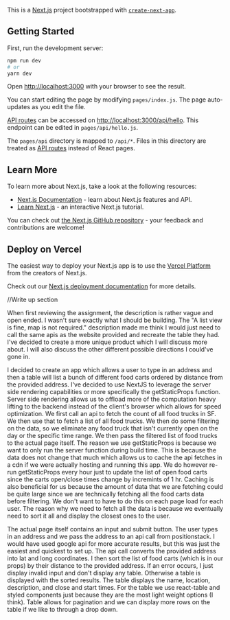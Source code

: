 This is a [Next.js](https://nextjs.org/) project bootstrapped with [`create-next-app`](https://github.com/vercel/next.js/tree/canary/packages/create-next-app).

## Getting Started

First, run the development server:

```bash
npm run dev
# or
yarn dev
```

Open [http://localhost:3000](http://localhost:3000) with your browser to see the result.

You can start editing the page by modifying `pages/index.js`. The page auto-updates as you edit the file.

[API routes](https://nextjs.org/docs/api-routes/introduction) can be accessed on [http://localhost:3000/api/hello](http://localhost:3000/api/hello). This endpoint can be edited in `pages/api/hello.js`.

The `pages/api` directory is mapped to `/api/*`. Files in this directory are treated as [API routes](https://nextjs.org/docs/api-routes/introduction) instead of React pages.

## Learn More

To learn more about Next.js, take a look at the following resources:

- [Next.js Documentation](https://nextjs.org/docs) - learn about Next.js features and API.
- [Learn Next.js](https://nextjs.org/learn) - an interactive Next.js tutorial.

You can check out [the Next.js GitHub repository](https://github.com/vercel/next.js/) - your feedback and contributions are welcome!

## Deploy on Vercel

The easiest way to deploy your Next.js app is to use the [Vercel Platform](https://vercel.com/new?utm_medium=default-template&filter=next.js&utm_source=create-next-app&utm_campaign=create-next-app-readme) from the creators of Next.js.

Check out our [Next.js deployment documentation](https://nextjs.org/docs/deployment) for more details.


//Write up section

When first reviewing the assignment, the description is rather vague and open ended. I wasn't sure exactly what I should be building. The "A list view is fine, map is not required." description made me think I would just need to call the same apis as the website provided and recreate the table they had. I've decided to create a more unique product which I will discuss more about. I will also discuss the other different possible directions I could've gone in.

I decided to create an app which allows a user to type in an address and then a table will list a bunch of different food carts ordered by distance from the provided address. I've decided to use NextJS to leverage the server side rendering capabilities or more specifically the getStaticProps function. Server side rendering allows us to offload more of the computation heavy lifting to the backend instead of the client's browser which allows for speed optimization. We first call an api to fetch the count of all food trucks in SF. We then use that to fetch a list of all food trucks. We then do some filtering on the data, so we eliminate any food truck that isn't currently open on the day or the specific time range. We then pass the filtered list of food trucks to the actual page itself. The reason we use getStaticProps is because we want to only run the server function during build time. This is because the data does not change that much which allows us to cache the api fetches in a cdn if we were actually hosting and running this app. We do however re-run getStaticProps every hour just to update the list of open food carts since the carts open/close times change by incremints of 1 hr. Caching is also beneficial for us because the amount of data that we are fetching could be quite large since we are technically fetching all the food carts data before filtering. We don't want to have to do this on each page load for each user. The reason why we need to fetch all the data is because we eventually need to sort it all and display the closest ones to the user. 

The actual page itself contains an input and submit button. The user types in an address and we pass the address to an api call from positionstack. I would have used google api for more accurate results, but this was just the easiest and quickest to set up. The api call converts the provided address into lat and long coordinates. I then sort the list of food carts (which is in our props) by their distance to the provided address. If an error occurs, I just display invalid input and don't display any table. Otherwise a table is displayed with the sorted results. The table displays the name, location, description, and close and start times. For the table we use react-table and styled components just because they are the most light weight options (I think). Table allows for pagination and we can display more rows on the table if we like to through a drop down.

